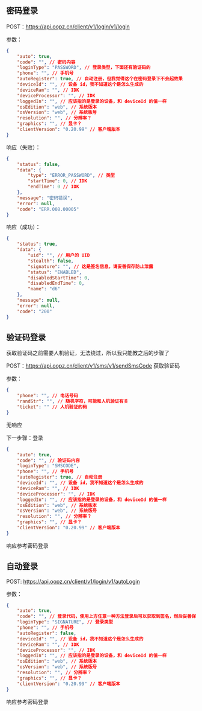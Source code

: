 ## 密码登录

POST：https://api.oopz.cn/client/v1/login/v1/login

参数：

```json
{
	"auto": true,
	"code": "", // 密码内容
	"loginType": "PASSWORD", // 登录类型，下面还有验证码的
	"phone": "", // 手机号
	"autoRegister": true, // 自动注册，但我觉得这个在密码登录下不会起效果
	"deviceId": "", // 设备 id，我不知道这个是怎么生成的
	"deviceRam": "", // IDK
	"deviceProcessor": "", // IDK
	"loggedIn": "", // 应该指的是登录的设备，和 deviceId 的值一样
	"osEdition": "web", // 系统版本
	"osVersion": "web", // 系统版号
	"resolution": "", // 分辨率？
	"graphics": "", // 显卡？
	"clientVersion": "0.20.99" // 客户端版本
}
```

响应（失败）：

```json
{
    "status": false,
    "data": {
        "type": "ERROR_PASSWORD", // 类型
        "startTime": 0, // IDK
        "endTime": 0 // IDK
    },
    "message": "密码错误",
    "error": null,
    "code": "ERR.008.00005"
}
```

响应（成功）：

```json
{
    "status": true,
    "data": {
        "uid": "", // 用户的 UID
        "stealth": false,
        "signature": "", // 这是签名信息，请妥善保存防止泄露
        "status": "ENABLED",
        "disabledStartTime": 0,
        "disabledEndTime": 0,
        "name": "d6"
    },
    "message": null,
    "error": null,
    "code": "200"
}
```



## 验证码登录

获取验证码之前需要人机验证，无法绕过，所以我只能教之后的步骤了

POST：https://api.oopz.cn/client/v1/sms/v1/sendSmsCode 获取验证码

参数：

```json
{
	"phone": "", // 电话号码
	"randStr": "", // 随机字符，可能和人机验证有关
	"ticket": "" // 人机验证的码
}
```

无响应

下一步骤：登录

```json
{
	"auto": true,
	"code": "", // 验证码内容
	"loginType": "SMSCODE",
	"phone": "", // 手机号
	"autoRegister": true, // 自动注册
	"deviceId": "", // 设备 id，我不知道这个是怎么生成的
	"deviceRam": "", // IDK
	"deviceProcessor": "", // IDK
	"loggedIn": "", // 应该指的是登录的设备，和 deviceId 的值一样
	"osEdition": "web", // 系统版本
	"osVersion": "web", // 系统版号
	"resolution": "", // 分辨率？
	"graphics": "", // 显卡？
	"clientVersion": "0.20.99" // 客户端版本
}
```

响应参考密码登录

## 自动登录

POST: https://api.oopz.cn/client/v1/login/v1/autoLogin

参数：
```json
{
    "auto": true,
    "code": "", // 登录代码，使用上方任意一种方法登录后可以获取到签名，然后妥善保存好，再下次访问前可以使用此接口来验证签名是否过期。
    "loginType": "SIGNATURE", // 登录类型
	"phone": "", // 手机号
    "autoRegister": false,
	"deviceId": "", // 设备 id，我不知道这个是怎么生成的
	"deviceRam": "", // IDK
	"deviceProcessor": "", // IDK
	"loggedIn": "", // 应该指的是登录的设备，和 deviceId 的值一样
	"osEdition": "web", // 系统版本
	"osVersion": "web", // 系统版号
	"resolution": "", // 分辨率？
	"graphics": "", // 显卡？
	"clientVersion": "0.20.99" // 客户端版本
}
```
响应参考密码登录